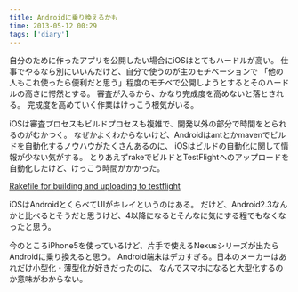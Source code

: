```yaml
---
title: Androidに乗り換えるかも
time: 2013-05-12 00:29
tags: ['diary']
---
```


自分のために作ったアプリを公開したい場合にiOSはとてもハードルが高い。 仕事でやるなら別にいいんだけど、自分で使うのが主のモチベーションで 「他の人もこれ使ったら便利だと思う」程度のモチベで公開しようとするとそのハードルの高さに愕然とする。 審査が入るから、かなり完成度を高めないと落とされる。 完成度を高めていく作業はけっこう根気がいる。

iOSは審査プロセスもビルドプロセスも複雑で、開発以外の部分で時間をとられるのがむかつく。 なぜかよくわからないけど、Androidはantとかmavenでビルドを自動化するノウハウがたくさんあるのに、 iOSはビルドの自動化に関して情報が少ない気がする。 とりあえずrakeでビルドとTestFlightへのアップロードを自動化したけど、けっこう時間がかかった。

[Rakefile for building and uploading to testflight](https://gist.github.com/naoty/5559946)

iOSはAndroidとくらべてUIがキレイというのはある。 だけど、Android2.3なんかと比べるとそうだと思うけど、4以降になるとそんなに気にする程でもなくなったと思う。

今のところiPhone5を使っているけど、片手で使えるNexusシリーズが出たらAndroidに乗り換えると思う。 Android端末はデカすぎる。日本のメーカーはあれだけ小型化・薄型化が好きだったのに、 なんでスマホになると大型化するのか意味がわからない。
